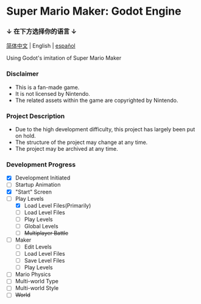 # Super Mario Maker: Godot Engine

### ↓ 在下方选择你的语言 ↓
[简体中文](README.md) | English | [español](README.es.md)

Using Godot's imitation of Super Mario Maker

### Disclaimer
- This is a fan-made game.
- It is not licensed by Nintendo.
- The related assets within the game are copyrighted by Nintendo.

### Project Description
- Due to the high development difficulty, this project has largely been put on hold.
- The structure of the project may change at any time.
- The project may be archived at any time.

### Development Progress
- [x] Development Initiated
- [ ] Startup Animation
- [x] "Start" Screen
- [ ] Play Levels
  - [x] Load Level Files(Primarily)
  - [ ] Load Level Files
  - [ ] Play Levels
  - [ ] Global Levels
  - [ ] ~~Multiplayer Battle~~
- [ ] Maker
  - [ ] Edit Levels
  - [ ] Load Level Files
  - [ ] Save Level Files
  - [ ] Play Levels
- [ ] Mario Physics
- [ ] Multi-world Type
- [ ] Multi-world Style
- [ ] ~~World~~
